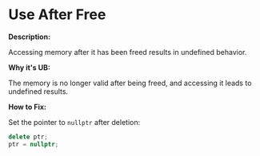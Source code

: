 
# Use After Free

**Description:**

Accessing memory after it has been freed results in undefined behavior.

**Why it's UB:**

The memory is no longer valid after being freed, and accessing it leads to undefined results.

**How to Fix:**

Set the pointer to `nullptr` after deletion:

```cpp
delete ptr;
ptr = nullptr;
```
